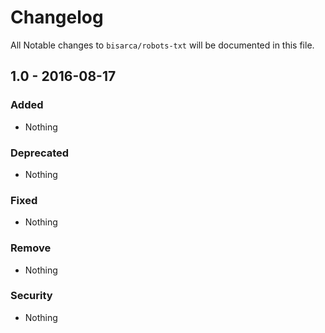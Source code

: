 # Changelog
All Notable changes to `bisarca/robots-txt` will be documented in this file.

## 1.0 - 2016-08-17

### Added
- Nothing

### Deprecated
- Nothing

### Fixed
- Nothing

### Remove
- Nothing

### Security
- Nothing
